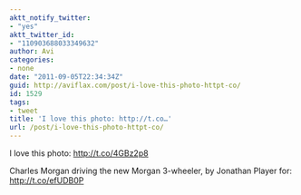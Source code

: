 ```yaml
---
aktt_notify_twitter:
- "yes"
aktt_twitter_id:
- "110903688033349632"
author: Avi
categories:
- none
date: "2011-09-05T22:34:34Z"
guid: http://aviflax.com/post/i-love-this-photo-httpt-co/
id: 1529
tags:
- tweet
title: 'I love this photo: http://t.co…'
url: /post/i-love-this-photo-httpt-co/
---
```

I love this photo: <a href="http://t.co/4GBz2p8" rel="nofollow">http://t.co/4GBz2p8</a>

Charles Morgan driving the new Morgan 3-wheeler, by Jonathan Player for: <a href="http://t.co/efUDB0P" rel="nofollow">http://t.co/efUDB0P</a>